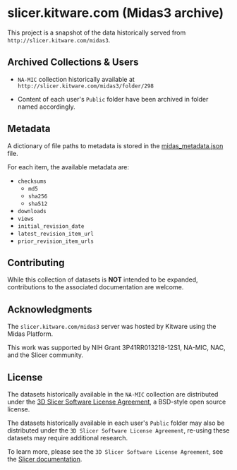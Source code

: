 # slicer.kitware.com (Midas3 archive)

This project is a snapshot of the data historically served from `http://slicer.kitware.com/midas3`.

## Archived Collections & Users

* `NA-MIC` collection historically available at `http://slicer.kitware.com/midas3/folder/298`

* Content of each user's `Public` folder have been archived in folder named accordingly.

## Metadata

A dictionary of file paths to metadata is stored in the [midas_metadata.json](./midas_metadata.json) file.

For each item, the available metadata are:

* `checksums`
  * `md5`
  * `sha256`
  * `sha512`
* `downloads`
* `views`
* `initial_revision_date`
* `latest_revision_item_url`
* `prior_revision_item_urls`

## Contributing

While this collection of datasets is **NOT** intended to be expanded, contributions to the associated documentation are welcome.

## Acknowledgments

The `slicer.kitware.com/midas3` server was hosted by Kitware using the Midas Platform.

This work was supported by NIH Grant 3P41RR013218-12S1, NA-MIC, NAC, and the Slicer community.

## License

The datasets historically available in the `NA-MIC` collection are distributed under the [3D Slicer Software License Agreement][3d-slicer-license-txt], a BSD-style open source license.

The datasets historically available in each user's `Public` folder may also be distributed under the `3D Slicer Software License Agreement`, re-using these datasets may require additional research.

To learn more, please see the `3D Slicer Software License Agreement`, see the [Slicer documentation][3d-slicer-license-doc].

[3d-slicer-license-txt]: https://github.com/Slicer/slicer.kitware.com-midas3-archive/blob/master/License.txt
[3d-slicer-license-doc]: https://slicer.readthedocs.io/en/latest/user_guide/about.html#license
